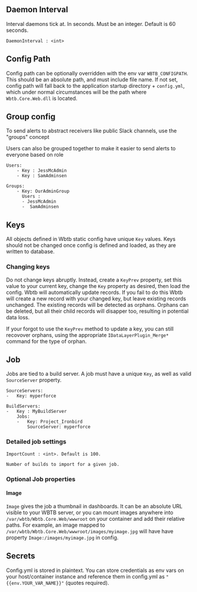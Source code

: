 ## Daemon Interval

Interval daemons tick at. In seconds. Must be an integer. Default is 60 seconds.

    DaemonInterval : <int>

## Config Path

Config path can be optionally overridden with the env var `WBTB_CONFIGPATH`. This should be an absolute path, and must include file name. If not set, config path will fall back to the application startup directory + `config.yml`, which under normal circumstances will be the path where `Wbtb.Core.Web.dll` is located.

## Group config

To send alerts to abstract receivers like public Slack channels, use the "groups" concept


Users can also be grouped together to make it easier to send alerts to everyone based on role

    Users:
        - Key : JessMcAdmin
        - Key : SamAdminsen

    Groups:
        - Key: OurAdminGroup
          Users :
          - JessMcAdmin
          -  SamAdminsen

## Keys

All objects defined in Wbtb static config have unique `Key` values. Keys should not be changed once config is defined and loaded, as they are written to database. 

### Changing keys

Do not change keys abruptly. Instead, create a `KeyPrev` property, set this value to your current key, change the `Key` property as desired, then load the config. Wbtb will automatically update records. If you fail to do this Wbtb will create a new record with your changed key, but leave existing records unchanged. The existing records will be detected as orphans. Orphans can be deleted, but all their child records will disapper too, resulting in potential data loss. 

If your forgot to use the `KeyPrev` method to update a key, you can still recovover orphans, using the appropriate `IDataLayerPlugin_Merge*` command for the type of orphan.

## Job

Jobs are tied to a build server. A job must have a unique `Key`, as well as valid `SourceServer` property.

    SourceServers:
    -   Key: myperforce

    BuildServers:
    -   Key : MyBuildServer
        Jobs:
        -   Key: Project_Ironbird
            SourceServer: myperforce

### Detailed job settings

    ImportCount : <int>. Default is 100.
    
    Number of builds to import for a given job.


### Optional Job properties

#### Image

`Image` gives the job a thumbnail in dashboards. It can be an absolute URL visible to your WBTB server, or you can mount images anywhere into `/var/wbtb/Wbtb.Core.Web/wwwroot` on your container and add their relative paths. For example, an image mapped to `/var/wbtb/Wbtb.Core.Web/wwwroot/images/myimage.jpg` will have have property `Image:/images/myimage.jpg` in config.


## Secrets

Config.yml is stored in plaintext. You can store credentials as env vars on your host/container instance and reference them in config.yml as `"{{env.YOUR_VAR_NAME}}"` (quotes required).
